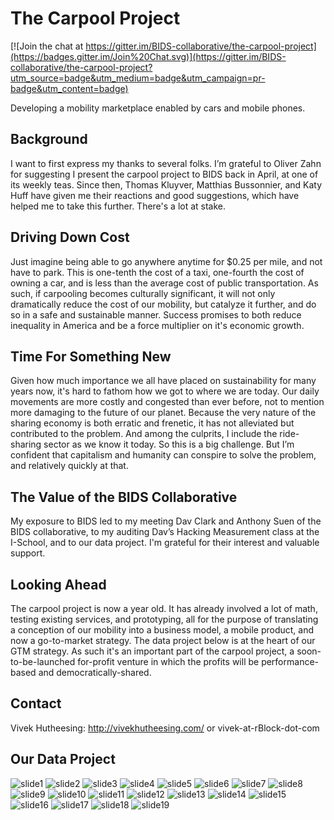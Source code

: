 # The Carpool Project

[![Join the chat at https://gitter.im/BIDS-collaborative/the-carpool-project](https://badges.gitter.im/Join%20Chat.svg)](https://gitter.im/BIDS-collaborative/the-carpool-project?utm_source=badge&utm_medium=badge&utm_campaign=pr-badge&utm_content=badge)

Developing a mobility marketplace enabled by cars and mobile phones.

## Background

I want to first express my thanks to several folks. I’m grateful to Oliver Zahn for suggesting I present the carpool project to BIDS back in April, at one of its weekly teas. Since then, Thomas Kluyver, Matthias Bussonnier, and Katy Huff have given me their reactions and good suggestions, which have helped me to take this further. There's a lot at stake.

## Driving Down Cost

Just imagine being able to go anywhere anytime for $0.25 per mile, and not have to park. This is one-tenth the cost of a taxi, one-fourth the cost of owning a car, and is less than the average cost of public transportation. As such, if carpooling becomes culturally significant, it will not only dramatically reduce the cost of our mobility, but catalyze it further, and do so in a safe and sustainable manner. Success promises to both reduce inequality in America and be a force multiplier on it's economic growth.

## Time For Something New

Given how much importance we all have placed on sustainability for many years now, it's hard to fathom how we got to where we are today. Our daily movements are more costly and congested than ever before, not to mention more damaging to the future of our planet. Because the very nature of the sharing economy is both erratic and frenetic, it has not alleviated but contributed to the problem. And among the culprits, I include the ride-sharing sector as we know it today. So this is a big challenge. But I’m confident that capitalism and humanity can conspire to solve the problem, and relatively quickly at that.

## The Value of the BIDS Collaborative

My exposure to BIDS led to my meeting Dav Clark and Anthony Suen of the BIDS collaborative, to my auditing Dav’s Hacking Measurement class at the I-School, and to our data project. I'm grateful for their interest and valuable support.

## Looking Ahead

The carpool project is now a year old. It has already involved a lot of math, testing existing services, and prototyping, all for the purpose of translating a conception of our mobility into a business model, a mobile product, and now a go-to-market strategy.  The data project below is at the heart of our GTM strategy. As such it's an important part of the carpool project, a soon-to-be-launched for-profit venture in which the profits will be performance-based and democratically-shared.

## Contact

Vivek Hutheesing: http://vivekhutheesing.com/ or vivek-at-rBlock-dot-com

## Our Data Project
![slide1](https://cloud.githubusercontent.com/assets/14024852/9948205/1b750458-5d56-11e5-85ee-745509e30e5d.PNG)
![slide2](https://cloud.githubusercontent.com/assets/14024852/9948206/1b9a5ae6-5d56-11e5-8000-96ac41cca60b.PNG)
![slide3](https://cloud.githubusercontent.com/assets/14024852/9948208/1bae938a-5d56-11e5-8ec7-f8b7148b7ad8.PNG)
![slide4](https://cloud.githubusercontent.com/assets/14024852/9948207/1bad2eaa-5d56-11e5-8b58-54a52a450cb3.PNG)
![slide5](https://cloud.githubusercontent.com/assets/14024852/9948211/1bb0c24a-5d56-11e5-8ea8-a5068ec7df7d.PNG)
![slide6](https://cloud.githubusercontent.com/assets/14024852/9948212/1bc4a864-5d56-11e5-8a49-a899bdb3e051.PNG)
![slide7](https://cloud.githubusercontent.com/assets/14024852/9948210/1bb09518-5d56-11e5-9dc3-647e89abb921.PNG)
![slide8](https://cloud.githubusercontent.com/assets/14024852/9948209/1baf16ac-5d56-11e5-97f3-53c169f19d32.PNG)
![slide9](https://cloud.githubusercontent.com/assets/14024852/9948214/1bf4a3d4-5d56-11e5-88d6-1818541acf07.PNG)
![slide10](https://cloud.githubusercontent.com/assets/14024852/9948215/1bf4d142-5d56-11e5-9fb0-38d1d638c40e.PNG)
![slide11](https://cloud.githubusercontent.com/assets/14024852/9948218/1bfa589c-5d56-11e5-8f72-35c658827a39.PNG)
![slide12](https://cloud.githubusercontent.com/assets/14024852/9948219/1bfa7c96-5d56-11e5-89c1-efb6da531798.PNG)
![slide13](https://cloud.githubusercontent.com/assets/14024852/9948217/1bf9187e-5d56-11e5-9a45-2923ae102511.PNG)
![slide14](https://cloud.githubusercontent.com/assets/14024852/9948216/1bf6e8ec-5d56-11e5-9136-4a5d7fae8bee.PNG)
![slide15](https://cloud.githubusercontent.com/assets/14024852/9948222/1c165a06-5d56-11e5-8b10-7a6c3adffc59.PNG)
![slide16](https://cloud.githubusercontent.com/assets/14024852/9948220/1c150e9e-5d56-11e5-9b99-a15c2b0faae3.PNG)
![slide17](https://cloud.githubusercontent.com/assets/14024852/9948224/1c17feb0-5d56-11e5-85c0-45df2d552174.PNG)
![slide18](https://cloud.githubusercontent.com/assets/14024852/9948223/1c169444-5d56-11e5-8c4e-ba4fd6bb3279.PNG)
![slide19](https://cloud.githubusercontent.com/assets/14024852/9948221/1c15401c-5d56-11e5-87fa-8c1c00817e60.PNG)
